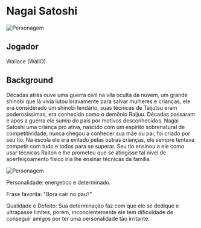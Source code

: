# Nagai Satoshi
![Personagem](https://steamuserimages-a.akamaihd.net/ugc/939460803462332706/82DFC2A1C0E29C15214AA315A315B1BAE1AC8974/?imw=637&imh=358&ima=fit&impolicy=Letterbox&imcolor=%23000000&letterbox=true "Personagem")
## Jogador

Wallace (WallO)

## Background

Décadas atrás ouve uma guerra civil na vila oculta da nuvem, um grande shinobi que lá vivia lutou bravamente para salvar mulheres e crianças, ele era considerado um shinobi lendário, suas técnicas de Taijutsu eram poderosíssimas, era conhecido como o demônio Raijuu. Décadas passaram e após a guerra ele sumiu do país por motivos desconhecidos.
Nagai Satoshi uma criança pro ativa, nascido com um espirito sobrenatural de competitividade, nunca chegou a conhecer sua mãe ou pai, foi criado por seu tio. Na escola ele era evitado pelas outras crianças, ele sempre tentava competir com tudo e todos para se superar.
Seu tio ensinou a ele como usar técnicas Raiton e lhe prometeu que se atingisse tal nível de aperfeiçoamento físico iria lhe ensinar técnicas da família.
    

![Personagem](https://vignette.wikia.nocookie.net/rpg-the-king-of-cartoons/images/0/0f/Luck_Voltia.gif/revision/latest?cb=20180314190743&path-prefix=pt-br "Personagem")

Personalidade: energetico e determinado. 

Frase favorita: "Bora cair no pau?"

Qualidade e Defeito: Sua determinação faz com que ele se dedique e ultrapasse limites, porém, inconcientemente ele tem dificuldade de conseguir amigos por ter uma personalidade tão irritante.

